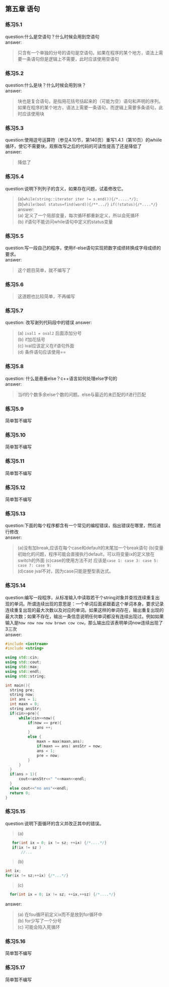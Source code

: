 ## 第五章 语句
### 练习5.1
  question:什么是空语句？什么时候会用到空语句  
  answer:  
  >只含有一个单独的分号的语句是空语句。如果在程序的某个地方，语法上需要一条语句但是逻辑上不需要，此时应该使用空语句  

### 练习5.2
  question:什么是块？什么时候会用到块？  
  answer:  
  >块也是复合语句，是指用花括号括起来的（可能为空）语句和声明的序列。   
  >如果在程序的某个地方，语法上需要一条语句，而逻辑上需要多条语句，此时应该使用块  

### 练习5.3
  question:使用逗号运算符（参见4.10节，第140页）重写1.4.1（第10页）的whiile循环，使它不需要块，观察改写之后的代码的可读性提高了还是降低了  
  answer:  
  >降低了  

### 练习5.4
  question:说明下列列子的含义，如果存在问题，试着修改它。 
  >(a)`while(string::iterator iter != s.end()){/*.....*/};`  
  >(b)`while(bool status=find(word)){/**.../}`
      `if(!status){/*....*/}`
  answer:  
  >(a) 定义了一个局部变量，每次循环都重新定义，所以会死循环  
  >(b) if语句不能访问while语句中定义的status变量  

### 练习5.5
  question:写一段自己的程序，使用if-else语句实现把数字成绩转换成字母成绩的要求。  
  answer:  
  > 这个题目简单，就不编写了

### 练习5.6
  >这道题也比较简单，不再编写

### 练习5.7
  question: 改写谢列代码段中的错误
  answer:  
  >(a) `ival1 = oval2` 后面添加分号   
  >(b) if加花括号  
  >(c) ival应该定义在if语句外面  
  >(d) 条件语句应该使用==  

### 练习5.8
  question: 什么是悬垂else？c++语言如何处理else字句的  
  answer:  
  > 当if的个数多余else个数的问题。else与最近的未匹配的if进行匹配  

### 练习5.9 
  简单暂不编写
### 练习5.10
  简单暂不编写
### 练习5.11
  简单暂不编写
### 练习5.12
  简单暂不编写
### 练习5.13
  question:下面的每个程序都含有一个常见的编程错误，指出错误在哪里，然后进行修改  
  answer:  
  >(a)没有加break,应该在每个case和default的末尾加一个break语句
  >(b)变量初始化的问题，程序可能会直接执行default，可以将变量ix的定义放在switch的外面
  >(c)case的使用方法不对  应该是`case 1: case 3: case 5: case 7: case 9:`  
  >(d)case jval不对，因为case只能是整型表达式。  

### 练习5.14
  question:编写一段程序，从标准输入中读取若干个string对象并查找连续重复出现的单词。所谓连续出现的意思是：一个单词后面紧跟着这个单词本身。要求记录连续重复出现的最大次数以及对应的单词。如果这样的单词存在，输出重复出现的最大次数；如果不存在，输出一条信息说明任何单词都没有连续出现过。例如如果输入是`how now now now brown cow cow`，那么输出应该表明单词now连续出现了3三次   
  answer:  
  ```cpp
  #include <iostream>
#include <string>

using std::cin;
using std::cout;
using std::max;
using std::endl;
using std::string;

int main(){
	string pre;
	string now;
	int ans = 1;
	int maxn = 0;
	string ansStr;
	if(cin>>pre){
		while(cin>>now){
			if(now == pre){
				ans ++;
			}
			else {
				maxn = max(maxn,ans);
				if(maxn == ans) ansStr = now;
				ans = 1;
				pre = now;
			}
		}
	}
	if(ans > 1){
		cout<<ansStr<<" "<<maxn<<endl;
	}
	else cout<<"no ans"<<endl;
	return 0;
}
```

### 练习5.15 
  question:说明下面循环的含义并改正其中的错误。  
  >(a)
   ```cpp
      for(int ix = 0; ix != sz; ++ix) {/*....*/}     
      if(ix != sz )
          //...
   ```
  >(b)
   ```cpp
   int ix;
   for(ix != sz;++ix) {/*...*/}
   ```
  >(c)
   ```cpp
     for(int ix = 0; ix != sz; ++ix,++sz) {/*....*/}
   ```    
  answer:  
  >(a) 在fou循环前定义ix而不是放到for循环中  
  >(b) for少写了一个分号  
  >(c) 可能会陷入死循环 

### 练习5.16
  简单暂不编写

### 练习5.17
  简单暂不编写



















